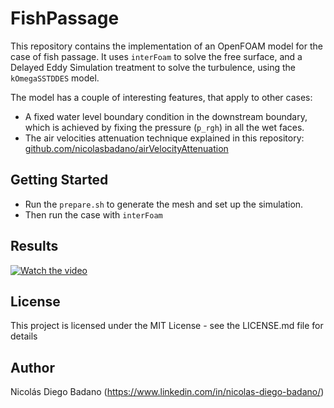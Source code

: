 # FishPassage

This repository contains the implementation of an OpenFOAM model for the case of fish passage. It uses `interFoam` to solve the free surface, and a Delayed Eddy Simulation treatment to solve the turbulence, using the `kOmegaSSTDDES` model.

The model has a couple of interesting features, that apply to other cases:
- A fixed water level boundary condition in the downstream boundary, which is achieved by fixing the pressure (`p_rgh`) in all the wet faces.
- The air velocities attenuation technique explained in this repository: [github.com/nicolasbadano/airVelocityAttenuation](https://github.com/nicolasbadano/airVelocityAttenuation)

## Getting Started

* Run the `prepare.sh` to generate the mesh and set up the simulation.
* Then run the case with `interFoam`

## Results

[![Watch the video](https://img.youtube.com/vi/ytWlFbu8u-I/maxresdefault.jpg)](https://youtu.be/ytWlFbu8u-I)

## License

This project is licensed under the MIT License - see the LICENSE.md file for details

## Author

Nicolás Diego Badano (https://www.linkedin.com/in/nicolas-diego-badano/)
